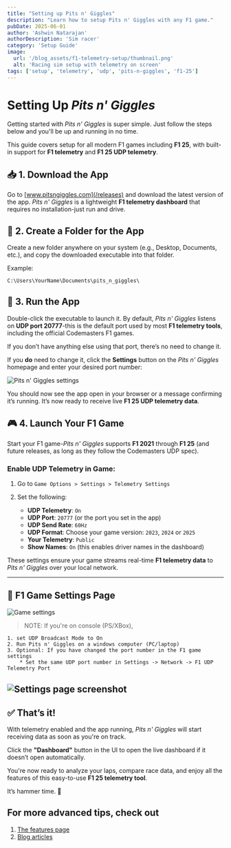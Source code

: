 ```yaml
---
title: "Setting up Pits n' Giggles"
description: "Learn how to setup Pits n' Giggles with any F1 game."
pubDate: 2025-06-01
author: 'Ashwin Natarajan'
authorDescription: 'Sim racer'
category: 'Setup Guide'
image:
  url: '/blog_assets/f1-telemetry-setup/thumbnail.png'
  alt: 'Racing sim setup with telemetry on screen'
tags: ['setup', 'telemetry', 'udp', 'pits-n-giggles', 'f1-25']
---
```


# Setting Up *Pits n' Giggles*

Getting started with *Pits n' Giggles* is super simple. Just follow the steps below and you'll be up and running in no time.

This guide covers setup for all modern F1 games including **F1 25**, with built-in support for **F1 telemetry** and **F1 25 UDP telemetry**.

## 📥 1. Download the App

Go to [www.pitsngiggles.com](/releases) and download the latest version of the app.
*Pits n' Giggles* is a lightweight **F1 telemetry dashboard** that requires no installation-just run and drive.

## 📁 2. Create a Folder for the App

Create a new folder anywhere on your system (e.g., Desktop, Documents, etc.), and copy the downloaded executable into that folder.

Example:

```
C:\Users\YourName\Documents\pits_n_giggles\
```

## 🚀 3. Run the App

Double-click the executable to launch it.
By default, *Pits n' Giggles* listens on **UDP port 20777**-this is the default port used by most **F1 telemetry tools**, including the official Codemasters F1 games.

If you don’t have anything else using that port, there’s no need to change it.

If you **do** need to change it, click the **Settings** button on the *Pits n' Giggles* homepage and enter your desired port number:

![Pits n' Giggles settings](/blog_assets/f1-telemetry-setup/png-settings.png)

You should now see the app open in your browser or a message confirming it’s running. It’s now ready to receive live **F1 25 UDP telemetry data**.

## 🎮 4. Launch Your F1 Game

Start your F1 game-*Pits n' Giggles* supports **F1 2021** through **F1 25** (and future releases, as long as they follow the Codemasters UDP spec).

### Enable UDP Telemetry in Game:

1. Go to `Game Options > Settings > Telemetry Settings`
2. Set the following:

   * **UDP Telemetry**: `On`
   * **UDP Port**: `20777` (or the port you set in the app)
   * **UDP Send Rate**: `60Hz`
   * **UDP Format**: Choose your game version: `2023`, `2024` or `2025`
   * **Your Telemetry**: `Public`
   * **Show Names**: `On` (this enables driver names in the dashboard)

These settings ensure your game streams real-time **F1 telemetry data** to *Pits n' Giggles* over your local network.

---

## 📸 F1 Game Settings Page

![Game settings](/blog_assets/f1-telemetry-setup/f1-game-settings.png)


> NOTE: If you're on console (PS/XBox),
```
1. set UDP Broadcast Mode to On
2. Run Pits n' Giggles on a windows computer (PC/laptop)
3. Optional: If you have changed the port number in the F1 game settings
    * Set the same UDP port number in Settings -> Network -> F1 UDP Telemetry Port
```
![Settings page screenshot](/blog_assets/f1-telemetry-setup/png-settings.png)
---

## ✅ That’s it!

With telemetry enabled and the app running, *Pits n' Giggles* will start receiving data as soon as you're on track.

Click the **"Dashboard"** button in the UI to open the live dashboard if it doesn’t open automatically.

You're now ready to analyze your laps, compare race data, and enjoy all the features of this easy-to-use **F1 25 telemetry tool**.

It’s hammer time. 🏁

## For more advanced tips, check out
1. [The features page](/features)
2. [Blog articles](/blog)
